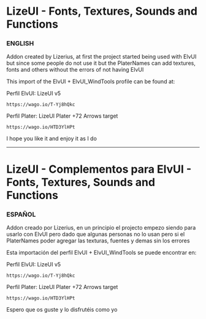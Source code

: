 # LizeUI - Fonts, Textures, Sounds and Functions

### ENGLISH
Addon created by Lizerius, at first the project started being used with ElvUI but since some people do not use it but the PlaterNames can add textures, fonts and others without the errors of not having ElvUI

This import of the ElvUI + ElvUI_WindTools profile can be found at:

Perfil ElvUI: LizeUI v5
```
https://wago.io/T-Yj8hQkc
```
Perfil Plater: LizeUI Plater +72 Arrows target
```
https://wago.io/HTD3YlHPt
```

I hope you like it and enjoy it as I do

-----

# LizeUI - Complementos para ElvUI - Fonts, Textures, Sounds and Functions

### ESPAÑOL
Addon creado por Lizerius, en un principio el projecto empezo siendo para usarlo con ElvUI pero dado que algunas personas no lo usan pero si el PlaterNames poder agregar las texturas, fuentes y demas sin los errores

Esta importación del perfil ElvUI + ElvUI_WindTools se puede encontrar en:

Perfil ElvUI: LizeUI v5
```
https://wago.io/T-Yj8hQkc
```
Perfil Plater: LizeUI Plater +72 Arrows target
```
https://wago.io/HTD3YlHPt
```
Espero que os guste y lo disfrutéis como yo
